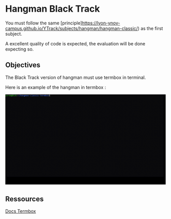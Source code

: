 # Hangman Black Track

You must follow the same [principle]https://lyon-ynov-campus.github.io/YTrack/subjects/hangman/hangman-classic/) as the first subject.

A excellent quality of code is expected, the evaluation will be done expecting so.

## Objectives

The Black Track version of hangman must use termbox in terminal. 

Here is an example of the hangman in termbox :

![](2022-07-21_10-35-30.gif)
## Ressources

[Docs Termbox](https://pkg.go.dev/github.com/nsf/termbox-go)
